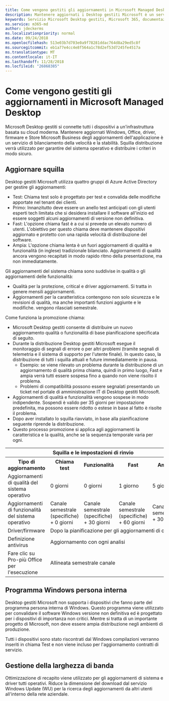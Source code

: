 ```yaml
---
title: Come vengono gestiti gli aggiornamenti in Microsoft Managed Desktop
description: Mantenere aggiornati i Desktop gestiti Microsoft è un servizio di bilanciamento della velocità e la stabilità.
keywords: Servizio Microsoft Desktop gestiti, Microsoft 365, documentazione
ms.service: m365-md
author: jdeckerms
ms.localizationpriority: normal
ms.date: 09/24/2018
ms.openlocfilehash: 513e03b7d703e0a9f78281ddac764d8a29ed5c8f
ms.sourcegitcommit: eb1a77e4cc4e8f564a1c78d2ef53d7245fe4517a
ms.translationtype: MT
ms.contentlocale: it-IT
ms.lasthandoff: 11/28/2018
ms.locfileid: "26868385"
---
```

# <a name="how-updates-are-handled-in-microsoft-managed-desktop"></a>Come vengono gestiti gli aggiornamenti in Microsoft Managed Desktop


<!--This topic is the target for a "Learn more" link in the Admin Portal (aka.ms/update-rings); do not delete.-->

<!--Update management -->

Microsoft Desktop gestiti si connette tutti i dispositivi a un'infrastruttura basata su cloud moderna. Mantenere aggiornati Windows, Office, driver, firmware e Store Microsoft Business degli aggiornamenti dell'applicazione è un servizio di bilanciamento della velocità e la stabilità. Squilla distribuzione verrà utilizzato per garantire del sistema operativo e distribuire i criteri in modo sicuro. 

## <a name="update-rings"></a>Aggiornare squilla

Desktop gestiti Microsoft utilizza quattro gruppi di Azure Active Directory per gestire gli aggiornamenti:

- Test: Chiama test solo è progettato per test e convalida delle modifiche apportate nel tenant dei clienti.  
- Primo: Innanzitutto deve essere un anello test anticipati con gli utenti esperti tech limitata che si desidera installare il software all'inizio ed essere soggetti alcuni aggiornamenti di versione non definitiva.
- Fast: L'opzione chiama fast è a cui si prevede un elevato numero di utenti.  L'obiettivo per questo chiama deve mantenere dispositivi aggiornato e protetto con una rapida velocità di distribuzione del software.  
- Ampia: L'opzione chiama lenta è un fuori aggiornamenti di qualità e funzionalità (in inglese) tradizionale bilanciato.  Aggiornamenti di qualità ancora vengono recapitati in modo rapido ritmo della presentazione, ma non immediatamente. 

Gli aggiornamenti del sistema chiama sono suddivise in qualità o gli aggiornamenti delle funzionalità:
- Qualità per la protezione, critical e driver aggiornamenti.  Si tratta in genere mensili aggiornamenti. 
- Aggiornamenti per la caratteristica contengono non solo sicurezza e le revisioni di qualità, ma anche importanti funzioni aggiunte e le modifiche. vengono rilasciati semestrale. 

Come funziona la promozione chiama:
- Microsoft Desktop gestiti consente di distribuire un nuovo aggiornamento qualità o funzionalità di base pianificazione specificata di seguito.
- Durante la distribuzione Desktop gestiti Microsoft esegue il monitoraggio di segnali di errore o per altri problemi (tramite segnali di telemetria e il sistema di supporto per l'utente finale). In questo caso, la distribuzione di tutti i squilla attuali e future immediatamente in pausa.
    - Esempio: se viene rilevato un problema durante la distribuzione di un aggiornamento di qualità prima chiama, quindi in primo luogo, Fast e ampia verrà tutti essere sospesa fino a quando non viene risolto il problema.
    - Problemi di compatibilità possono essere segnalati presentando un ticket nel portale di amministrazione IT di Desktop gestiti Microsoft.
- Aggiornamenti di qualità e funzionalità vengono sospese in modo indipendente.  Sospendi è valido per 35 giorni per impostazione predefinita, ma possono essere ridotto o estese in base al fatto è risolte il problema.
- Dopo aver installato lo squilla riavviato, in base alla pianificazione seguente riprende la distribuzione.
- Questo processo promozione si applica agli aggiornamenti la caratteristica e la qualità, anche se la sequenza temporale varia per ogni.

<table>
<tr><th colspan="5">Squilla e le impostazioni di rinvio</th></tr>
<tr><th>Tipo di aggiornamento</th><th>Chiama test</th><th>Funzionalità</th><th>Fast</th><th>Ampia</th></tr>
<tr><td>Aggiornamenti di qualità del sistema operativo</td><td>0 giorni</td><td>0 giorni</td><td>1 giorno</td><td>5 giorni</td></tr>
<tr><td>Aggiornamenti di funzionalità del sistema operativo</td><td>Canale semestrale (specifiche) + 0 giorni</td><td>Canale semestrale (specifiche) + 30 giorni</td><td>Canale semestrale (specifiche) + 60 giorni</td><td>Canale semestrale + 30 giorni</td></tr>
<tr><td>Driver/firmware</td><td colspan="4">Dopo la pianificazione per gli aggiornamenti di qualità</td></tr>
<tr><td>Definizione antivirus</td><td colspan="4">Aggiornamento con ogni analisi</td></tr>
<tr><td>Fare clic su Pro-più Office per l'esecuzione</td><td colspan="4">Allineata semestrale canale</td></tr>
</table>


## <a name="windows-insider-program"></a>Programma Windows persona interna

Desktop gestiti Microsoft non supporta i dispositivi che fanno parte del programma persona interna di Windows. Questo programma viene utilizzato per convalidare il software Windows versione non definitiva ed è progettato per i dispositivi di importanza non critici. Mentre si tratta di un importante progetto di Microsoft, non deve essere ampia distribuzione negli ambienti di produzione. 

Tutti i dispositivi sono stato riscontrati dal Windows compilazioni verranno inseriti in chiama Test e non viene incluso per l'aggiornamento contratti di servizio.

## <a name="bandwidth-management"></a>Gestione della larghezza di banda

Ottimizzazione di recapito viene utilizzato per gli aggiornamenti di sistema e driver tutti operativi. Riduce la dimensione del download dal servizio Windows Update (WU) per la ricerca degli aggiornamenti da altri utenti all'interno della rete aziendale.



